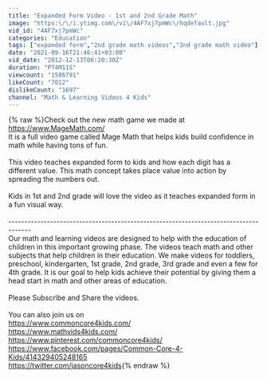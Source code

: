 ```yaml
---
title: "Expanded Form Video - 1st and 2nd Grade Math"
image: "https:\/\/i.ytimg.com\/vi\/4AF7xj7pmWc\/hqdefault.jpg"
vid_id: "4AF7xj7pmWc"
categories: "Education"
tags: ["expanded form","2nd grade math videos","2nd grade math video"]
date: "2021-09-16T21:46:41+03:00"
vid_date: "2012-12-13T06:20:30Z"
duration: "PT4M11S"
viewcount: "1586791"
likeCount: "7012"
dislikeCount: "1697"
channel: "Math & Learning Videos 4 Kids"
---
```

{% raw %}Check out the new math game we made at   <a rel="nofollow" target="blank" href="https://www.MageMath.com/">https://www.MageMath.com/</a> <br />It is a full video game called Mage Math that helps kids build confidence in math while having tons of fun.  <br /><br />This video teaches expanded form to kids and how each digit has a different value. This math concept takes place value into action by spreading the numbers out. <br /><br />Kids in 1st and 2nd grade will love the video as it teaches expanded form in a fun visual way.<br /><br />-------------------------------------------------------------------------------------<br />Our math and learning videos are designed to help with the education of children in this important growing phase. The videos teach math and other subjects that help children in their education. We make videos for toddlers, preschool, kindergarten, 1st grade, 2nd grade, 3rd grade and even a few for 4th grade. It is our goal to help kids achieve their potential by giving them a head start in math and other areas of education.<br /><br />Please Subscribe and Share the videos.<br /><br />You can also join us on<br /><a rel="nofollow" target="blank" href="https://www.commoncore4kids.com/">https://www.commoncore4kids.com/</a><br /><a rel="nofollow" target="blank" href="https://www.mathvids4kids.com/">https://www.mathvids4kids.com/</a><br /><a rel="nofollow" target="blank" href="https://www.pinterest.com/commoncore4kids/">https://www.pinterest.com/commoncore4kids/</a><br /><a rel="nofollow" target="blank" href="https://www.facebook.com/pages/Common-Core-4-Kids/414329405248165">https://www.facebook.com/pages/Common-Core-4-Kids/414329405248165</a><br /><a rel="nofollow" target="blank" href="https://twitter.com/jasoncore4kids">https://twitter.com/jasoncore4kids</a>{% endraw %}
